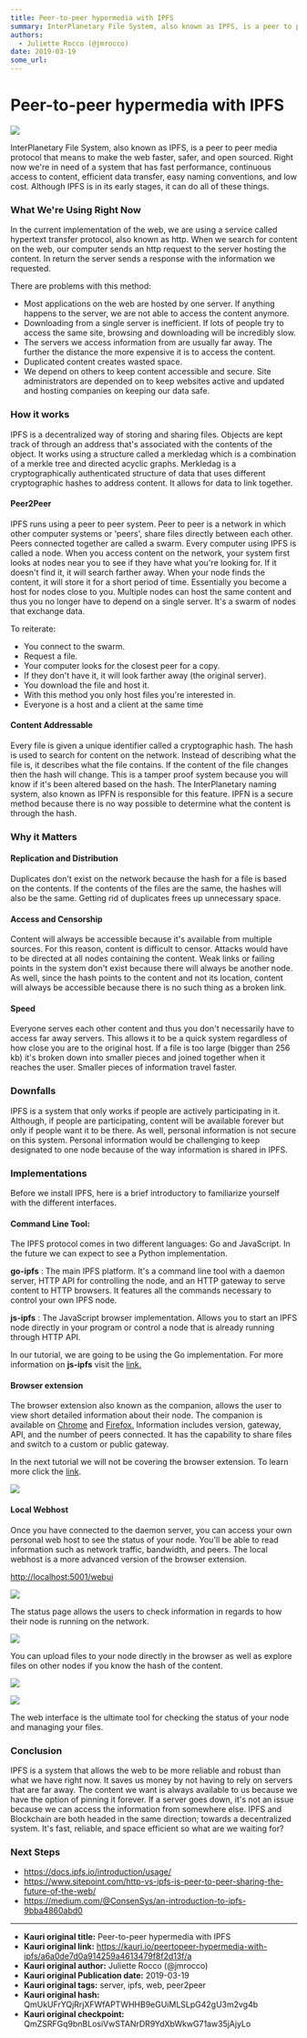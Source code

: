 ```yaml
---
title: Peer-to-peer hypermedia with IPFS
summary: InterPlanetary File System, also known as IPFS, is a peer to peer media protocol that means to make the web faster, safer, and open sourced. Right now were in need of a system that has fast performance, continuous access to content, efficient data transfer, easy naming conventions, and low cost. Although IPFS is in its early stages, it can do all of these things. What Were Using Right Now In the current implementation of the web, we are using a service called hypertext transfer protocol, also kn
authors:
  - Juliette Rocco (@jmrocco)
date: 2019-03-19
some_url: 
---
```


# Peer-to-peer hypermedia with IPFS

![](https://ipfs.infura.io/ipfs/QmVmFg2MiFVxb4Ro967CaubE8ytjWD5gDFgsNzRCnrVUj9)


InterPlanetary File System, also known as IPFS, is a peer to peer media protocol that means to make the web faster, safer, and open sourced. Right now we're in need of a system that has fast performance, continuous access to content, efficient data transfer, easy naming conventions, and low cost. Although IPFS is in its early stages, it can do all of these things.

### What We're Using Right Now

In the current implementation of the web, we are using a service called hypertext transfer protocol, also known as http. When we search for content on the web, our computer sends an http request to the server hosting the content. In return the server sends a response with the information we requested.

There are problems with this method:

-   Most applications on the web are hosted by one server. If anything happens to the server, we are not able to access the content anymore.
-   Downloading from a single server is inefficient. If lots of people try to access the same site, browsing and downloading will be incredibly slow.
-   The servers we access information from are usually far away. The further the distance the more expensive it is to access the content.
-   Duplicated content creates wasted space.
-   We depend on others to keep content accessible and secure. Site administrators are depended on to keep websites active and updated and hosting companies on keeping our data safe.

### How it works

IPFS is a decentralized way of storing and sharing files. Objects are kept track of through an address that's associated with the contents of the object. It works using a structure called a merkledag which is a combination of a merkle tree and directed acyclic graphs. Merkledag is a cryptographically authenticated structure of data that uses different cryptographic hashes to address content. It allows for data to link together.

#### Peer2Peer

IPFS runs using a peer to peer system. Peer to peer is a network in which other computer systems or 'peers', share files directly between each other. Peers connected together are called a swarm. Every computer using IPFS is called a node. When you access content on the network, your system first looks at nodes near you to see if they have what you're looking for. If it doesn't find it, it will search farther away. When your node finds the content, it will store it for a short period of time. Essentially you become a host for nodes close to you. Multiple nodes can host the same content and thus you no longer have to depend on a single server. It's a swarm of nodes that exchange data.

To reiterate:  

-   You connect to the swarm.
-   Request a file.
-   Your computer looks for the closest peer for a copy.
-   If they don't have it, it will look farther away (the original server).
-   You download the file and host it.
-   With this method you only host files you're interested in.
-   Everyone is a host and a client at the same time

#### Content Addressable

Every file is given a unique identifier called a cryptographic hash. The hash is used to search for content on the network. Instead of describing what the file is, it describes what the file contains. If the content of the file changes then the hash will change. This is a tamper proof system because you will know if it's been altered based on the hash. The InterPlanetary naming system, also known as IPFN is responsible for this feature. IPFN is a secure method because there is no way possible to determine what the content is through the hash.

### Why it Matters

#### Replication and Distribution

Duplicates don't exist on the network because the hash for a file is based on the contents. If the contents of the files are the same, the hashes will also be the same. Getting rid of duplicates frees up unnecessary space.

#### Access and Censorship

Content will always be accessible because it's available from multiple sources. For this reason, content is difficult to censor. Attacks would have to be directed at all nodes containing the content. Weak links or failing points in the system don't exist because there will always be another node. As well, since the hash points to the content and not its location, content will always be accessible because there is no such thing as a broken link.

#### Speed

Everyone serves each other content and thus you don't necessarily have to access far away servers. This allows it to be a quick system regardless of how close you are to the original host. If a file is too large (bigger than 256 kb) it's broken down into smaller pieces and joined together when it reaches the user. Smaller pieces of information travel faster.

### Downfalls

IPFS is a system that only works if people are actively participating in it. Although, if people are participating, content will be available forever but only if people want it to be there. As well, personal information is not secure on this system. Personal information would be challenging to keep designated to one node because of the way information is shared in IPFS.

### Implementations

Before we install IPFS, here is a brief introductory to familiarize yourself with the different interfaces.

#### Command Line Tool:

The IPFS protocol comes in two different languages: Go and JavaScript. In the future we can expect to see a Python implementation.

**go-ipfs** : The main IPFS platform. It's a command line tool with a daemon server, HTTP API for controlling the node, and an HTTP gateway to serve content to HTTP browsers. It features all the commands necessary to control your own IPFS node.

**js-ipfs** : The JavaScript browser implementation. Allows you to start an IPFS node directly in your program or control a node that is already running through HTTP API.

In our tutorial, we are going to be using the Go implementation. For more information on **js-ipfs** visit the [link.](https://js.ipfs.io/)

#### Browser extension

The browser extension also known as the companion, allows the user to view short detailed information about their node. The companion is available on [Chrome](https://chrome.google.com/webstore/detail/ipfs-companion/nibjojkomfdiaoajekhjakgkdhaomnch?hl=en) and [Firefox.](https://addons.mozilla.org/en-US/firefox/addon/ipfs-companion/) Information includes version, gateway, API, and the number of peers connected. It has the capability to share files and switch to a custom or public gateway.

In the next tutorial we will not be covering the browser extension. To learn more click the [link](https://github.com/ipfs-shipyard/ipfs-companion).

![](https://ipfs.infura.io/ipfs/Qmevyp8k7QKnE8WAmBb6LrmvvarVXFZ4mcyrpCFmXLF1Tx)

#### Local Webhost

Once you have connected to the daemon server, you can access your own personal web host to see the status of your node. You'll be able to read information such as network traffic, bandwidth, and peers. The local webhost is a more advanced version of the browser extension.

<http://localhost:5001/webui>

![](https://ipfs.infura.io/ipfs/QmY38K1ps2iG2DsYcWbq9nc9Y4uz2PA3PmD9q12R8Z5Bno)

The status page allows the users to check information in regards to how their node is running on the network.

![](https://ipfs.infura.io/ipfs/QmdCspQhUqUsXHSUpL85mdJkmwfJJE2vSf35bbko9X6N3s)

You can upload files to your node directly in the browser as well as explore files on other nodes if you know the hash of the content. 

![](https://ipfs.infura.io/ipfs/QmNcLG5bmCGRK4AbfHgEQBqZoR3pABMwNwY2Q6Gd8KS3uf)

![](https://ipfs.infura.io/ipfs/QmNcLG5bmCGRK4AbfHgEQBqZoR3pABMwNwY2Q6Gd8KS3uf)

The web interface is the ultimate tool for checking the status of your node and managing your files.

### Conclusion

IPFS is a system that allows the web to be more reliable and robust than what we have right now. It saves us money by not having to rely on servers that are far away. The content we want is always available to us because we have the option of pinning it forever. If a server goes down, it's not an issue because we can access the information from somewhere else. IPFS and Blockchain are both headed in the same direction; towards a decentralized system. It's fast, reliable, and space efficient so what are we waiting for?

### Next Steps

- <https://docs.ipfs.io/introduction/usage/>
- <https://www.sitepoint.com/http-vs-ipfs-is-peer-to-peer-sharing-the-future-of-the-web/>
- <https://medium.com/@ConsenSys/an-introduction-to-ipfs-9bba4860abd0>



---

- **Kauri original title:** Peer-to-peer hypermedia with IPFS
- **Kauri original link:** https://kauri.io/peertopeer-hypermedia-with-ipfs/a6a0de7d0a914259a4613479f8f2d13f/a
- **Kauri original author:** Juliette Rocco (@jmrocco)
- **Kauri original Publication date:** 2019-03-19
- **Kauri original tags:** server, ipfs, web, peer2peer
- **Kauri original hash:** QmUkUFrYQjRrjXFWfAPTWHHB9eGUiMLSLpG42gU3m2vg4b
- **Kauri original checkpoint:** QmZSRFGq9bnBLosiVwSTANrDR9YdXbWkwG71aw35jAjyLo



